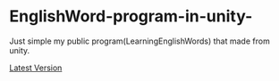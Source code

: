 # EnglishWord-program-in-unity-
Just simple my public program(LearningEnglishWords) that made from unity.


[Latest Version](https://github.com/seje06/EnglishWord-program-in-unity-/releases/tag/apk)
